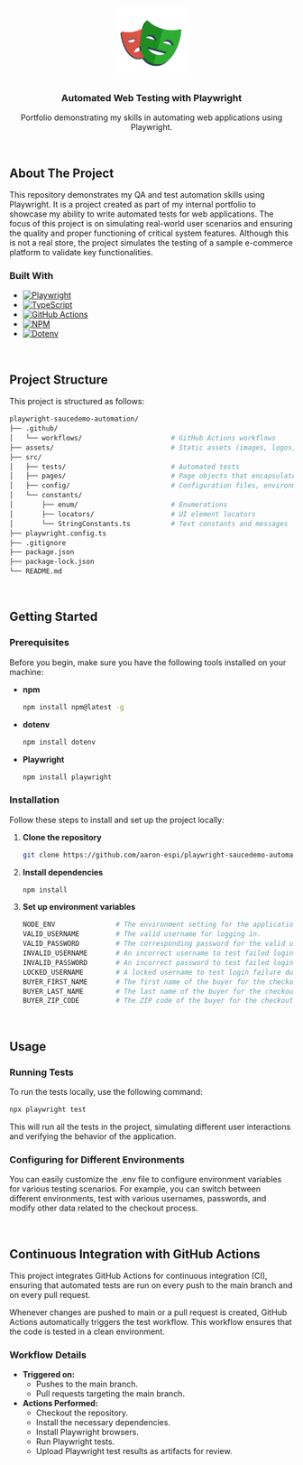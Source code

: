 <br />
<div align="center">
  <a href="https://github.com/othneildrew/Best-README-Template">
    <img src="assets/playwright-logo.svg" alt="Logo" width="125" height="125">
  </a>

  <h3 align="center">Automated Web Testing with Playwright</h3>

  <p align="center">
   Portfolio demonstrating my skills in automating web applications using Playwright.
    <br />
  </p>
</div>

<br/>

## About The Project

This repository demonstrates my QA and test automation skills using Playwright. It is a project created as part of my internal portfolio to showcase my ability to write automated tests for web applications. The focus of this project is on simulating real-world user scenarios and ensuring the quality and proper functioning of critical system features. Although this is not a real store, the project simulates the testing of a sample e-commerce platform to validate key functionalities.

### Built With

- [![Playwright](https://img.shields.io/badge/Playwright-333333?style=for-the-badge&logo=playwright&logoColor=white)](https://playwright.dev/)
- [![TypeScript][TypeScript.com]][TypeScript-url]
- [![GitHub Actions][GitHubActions.com]][GitHubActions-url]
- [![NPM][NPM.com]][NPM-url]
- [![Dotenv][Dotenv.com]][Dotenv-url]

<br/>

## Project Structure

This project is structured as follows:

```bash
playwright-saucedemo-automation/
├── .github/
│   └── workflows/                      # GitHub Actions workflows
├── assets/                             # Static assets (images, logos, and other media files)
├── src/
│   ├── tests/                          # Automated tests
│   ├── pages/                          # Page objects that encapsulate the UI elements and interactions
│   ├── config/                         # Configuration files, environment settings, and reusable test configurations
│   └── constants/
│       ├── enum/                       # Enumerations
│       ├── locators/                   # UI element locators
│       └── StringConstants.ts          # Text constants and messages
├── playwright.config.ts
├── .gitignore
├── package.json
├── package-lock.json
└── README.md
```

<br/>

## Getting Started

### Prerequisites

Before you begin, make sure you have the following tools installed on your machine:

- **npm**
  ```sh
  npm install npm@latest -g
  ```
- **dotenv**
  ```sh
  npm install dotenv
  ```
- **Playwright**
  ```sh
  npm install playwright
  ```

### Installation

Follow these steps to install and set up the project locally:

1. **Clone the repository**
   ```sh
   git clone https://github.com/aaron-espi/playwright-saucedemo-automation.git
   ```
2. **Install dependencies**
   ```sh
   npm install
   ```
3. **Set up environment variables**
   ```sh
   NODE_ENV               # The environment setting for the application ('dev', 'pre', 'prod').
   VALID_USERNAME         # The valid username for logging in.
   VALID_PASSWORD         # The corresponding password for the valid user.
   INVALID_USERNAME       # An incorrect username to test failed login.
   INVALID_PASSWORD       # An incorrect password to test failed login.
   LOCKED_USERNAME        # A locked username to test login failure due to account lock.
   BUYER_FIRST_NAME       # The first name of the buyer for the checkout process.
   BUYER_LAST_NAME        # The last name of the buyer for the checkout process.
   BUYER_ZIP_CODE         # The ZIP code of the buyer for the checkout process.
   ```

<br/>

## Usage

### Running Tests

To run the tests locally, use the following command:

```sh
npx playwright test
```

This will run all the tests in the project, simulating different user interactions and verifying the behavior of the application.

### Configuring for Different Environments

You can easily customize the .env file to configure environment variables for various testing scenarios. For example, you can switch between different environments, test with various usernames, passwords, and modify other data related to the checkout process.

<br/>

## Continuous Integration with GitHub Actions

This project integrates GitHub Actions for continuous integration (CI), ensuring that automated tests are run on every push to the main branch and on every pull request.

Whenever changes are pushed to main or a pull request is created, GitHub Actions automatically triggers the test workflow. This workflow ensures that the code is tested in a clean environment.

### Workflow Details

- **Triggered on:**
  - Pushes to the main branch.
  - Pull requests targeting the main branch.
- **Actions Performed:**
  - Checkout the repository.
  - Install the necessary dependencies.
  - Install Playwright browsers.
  - Run Playwright tests.
  - Upload Playwright test results as artifacts for review.

[Playwright-url]: https://playwright.dev/
[TypeScript.com]: https://img.shields.io/badge/TypeScript-007ACC?style=for-the-badge&logo=typescript&logoColor=white
[TypeScript-url]: https://www.typescriptlang.org/
[GitHubActions.com]: https://img.shields.io/badge/GitHub_Actions-2088FF?style=for-the-badge&logo=github-actions&logoColor=white
[GitHubActions-url]: https://github.com/features/actions
[Dotenv.com]: https://img.shields.io/badge/Dotenv-1A2C4C?style=for-the-badge&logo=dotenv&logoColor=white
[Dotenv-url]: https://www.npmjs.com/package/dotenv
[NPM.com]: https://img.shields.io/badge/NPM-CB3837?style=for-the-badge&logo=npm&logoColor=white
[NPM-url]: https://www.npmjs.com/
